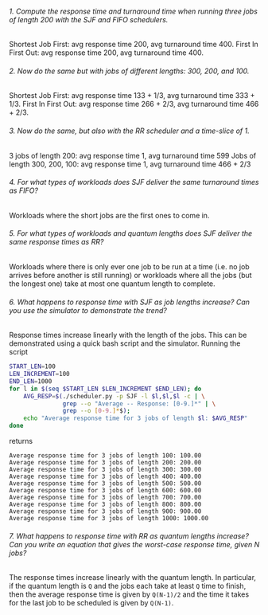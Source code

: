 ###### 1. Compute the response time and turnaround time when running three jobs of length 200 with the SJF and FIFO schedulers.

Shortest Job First: avg response time 200, avg turnaround time 400.
First In First Out: avg response time 200, avg turnaround time 400.


###### 2. Now do the same but with jobs of different lengths: 300, 200, and 100.

Shortest Job First: avg response time 133 + 1/3, avg turnaround time 333 + 1/3.
First In First Out: avg response time 266 + 2/3, avg turnaround time 466 + 2/3.


###### 3. Now do the same, but also with the RR scheduler and a time-slice of 1.

3 jobs of length 200: avg response time 1, avg turnaround time 599
Jobs of length 300, 200, 100: avg response time 1, avg turnaround time 466 + 2/3


###### 4. For what types of workloads does SJF deliver the same turnaround times as FIFO?

Workloads where the short jobs are the first ones to come in.


###### 5. For what types of workloads and quantum lengths does SJF deliver the same response times as RR?

Workloads where there is only ever one job to be run at a time (i.e. no job arrives before another is still running) or workloads where all the jobs (but the longest one) take at most one quantum length to complete.


###### 6. What happens to response time with SJF as job lengths increase? Can you use the simulator to demonstrate the trend?

Response times increase linearly with the length of the jobs. This can be demonstrated using a quick bash script and the simulator. Running the script

```sh
START_LEN=100
LEN_INCREMENT=100
END_LEN=1000
for l in $(seq $START_LEN $LEN_INCREMENT $END_LEN); do
    AVG_RESP=$(./scheduler.py -p SJF -l $l,$l,$l -c | \
               grep --o "Average -- Response: [0-9.]*" | \
               grep --o [0-9.]*$);
    echo "Average response time for 3 jobs of length $l: $AVG_RESP"
done
```

returns

```
Average response time for 3 jobs of length 100: 100.00
Average response time for 3 jobs of length 200: 200.00
Average response time for 3 jobs of length 300: 300.00
Average response time for 3 jobs of length 400: 400.00
Average response time for 3 jobs of length 500: 500.00
Average response time for 3 jobs of length 600: 600.00
Average response time for 3 jobs of length 700: 700.00
Average response time for 3 jobs of length 800: 800.00
Average response time for 3 jobs of length 900: 900.00
Average response time for 3 jobs of length 1000: 1000.00
```


###### 7. What happens to response time with RR as quantum lengths increase? Can you write an equation that gives the worst-case response time, given N jobs?

The response times increase linearly with the quantum length. In particular, if the quantum length is `Q` and the jobs each take at least `Q` time to finish, then the average response time is given by `Q(N-1)/2` and the time it takes for the last job to be scheduled is given by `Q(N-1)`.
